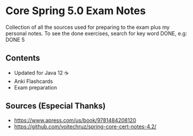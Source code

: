 # Core Spring 5.0 Exam Notes

Collection of all the sources used for preparing to the exam plus my personal notes.
To see the done exercises, search for key word DONE, e.g: DONE 5


## Contents
* Updated for Java 12 :coffee:
* Anki Flashcards
* Exam preparation


## Sources (Especial Thanks)
* https://www.apress.com/us/book/9781484208120
* https://github.com/vojtechruz/spring-core-cert-notes-4.2/
